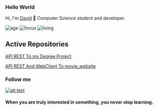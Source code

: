 ### Hello World
Hi, I'm [David](https://github.com/Dazt5/) 👋 Computer Science student and developer.

![age](https://img.shields.io/badge/Age-20-green)
![focus](https://img.shields.io/badge/focus-backend-red)
![living](https://img.shields.io/badge/Living-Venezuela-blue)

## Active Repositories

[API REST To my Degree Project](https://github.com/Dazt5/InfinitySolutionsAPI)

[API REST And WebClient To movie_website](https://github.com/Dazt5/movie-website)

### Follow me
[![alt text][1.1]][1]  

[1.1]: https://camo.githubusercontent.com/1915c75505092958fe88ba3f6ed1f45c20b5c4440bed02c27cb45f741ea5b632/687474703a2f2f6661726d362e7374617469632e666c69636b722e636f6d2f353133362f353432313235393132355f656130366436373637355f6f2e706e67

[1]:https://twitter.com/_Dazt5

#### When you are truly interested in something, you never stop learning. 
